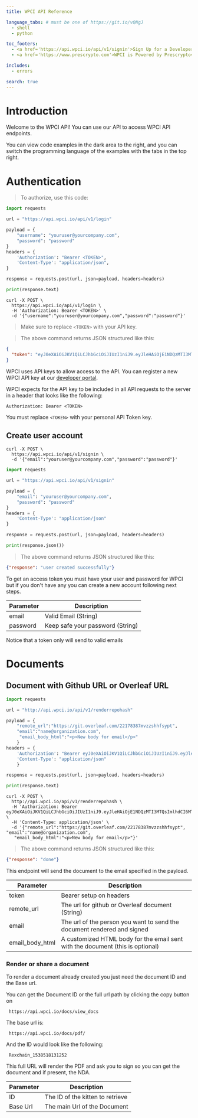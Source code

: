 ```yaml
---
title: WPCI API Reference

language_tabs: # must be one of https://git.io/vQNgJ
  - shell
  - python

toc_footers:
  - <a href='https://api.wpci.io/api/v1/signin'>Sign Up for a Developer Key</a>
  - <a href='https://www.prescrypto.com'>WPCI is Powered by Prescrypto</a>

includes:
  - errors

search: true
---
```


# Introduction

Welcome to the WPCI API! You can use our API to access WPCI API endpoints.

You can view code examples in the dark area to the right, and you can switch the programming language of the examples with the tabs in the top right.


# Authentication

> To authorize, use this code:

```python
import requests

url = "https://api.wpci.io/api/v1/login"

payload = {
    "username": "youruser@yourcompany.com",
    "password": "password"
}
headers = {
    'Authorization': "Bearer <TOKEN>",
    'Content-Type': "application/json",
}

response = requests.post(url, json=payload, headers=headers)

print(response.text)
```

```shell
curl -X POST \
  https://api.wpci.io/api/v1/login \
  -H 'Authorization: Bearer <TOKEN>' \
  -d '{"username":"youruser@yourcompany.com","password":"password"}'
```


> Make sure to replace `<TOKEN>` with your API key.


> The above command returns JSON structured like this:

```json
{
  "token": "eyJ0eXAiOiJKV1QiLCJhbGciOiJIUzI1niJ9.eyJleHAiOjE1NDQzMTI3MTQsImlhdCI6MTU0NDIyMjcxNCwidXNlcm5hbWUiOiJqZXN1cyt0ZXN0QHByZXNjcnlwdG8uY29tIiwicGFzc3dvcmQiOiJhZG1pbjEyMzQifQ.oJGDZuVQbiUrw2j3eGZW_liyV9kWUQKGAlIMszIEwSc"
}
```

WPCI uses API keys to allow access to the API. You can register a new WPCI API key at our [developer portal](https://).

WPCI expects for the API key to be included in all API requests to the server in a header that looks like the following:

`Authorization: Bearer <TOKEN>`

<aside class="notice">
You must replace <code><span><</span>TOKEN></code> with your personal API Token key.
</aside>

## Create user account

```shell
curl -X POST \
  https://api.wpci.io/api/v1/signin \
  -d '{"email":"youruser@yourcompany.com","password":"password"}'
```

```python
import requests

url = "https://api.wpci.io/api/v1/signin"

payload = {
    "email": "youruser@yourcompany.com",
    "password": "password"
}
headers = {
    'Content-Type': "application/json"
}

response = requests.post(url, json=payload, headers=headers)

print(response.json())
```

> The above command returns JSON structured like this:

```json
{"response": "user created successfully"}
```

To get an access token you must have your user and password for WPCI but if you don't have any you can create a new account following next steps.


Parameter | Description
--------- | -----------
email | Valid Email (String)
password | Keep safe your password (String)

<aside class="notice">
Notice that a token only will send to valid emails
</aside>


# Documents

## Document with Github URL or Overleaf URL

```python
import requests

url = "http://api.wpci.io/api/v1/renderrepohash"

payload = {
    "remote_url":"https://git.overleaf.com/22178387mvzzshhfsypt",
    "email":"name@organization.com",
     "email_body_html":"<p>New body for email</p>"
    }
headers = {
    'Authorization': "Bearer eyJ0eXAiOiJKV1QiLCJhbGciOiJIUzI1niJ9.eyJleHAiOjE1NDQzMTI3MTQsImlhdCI6MTU0NDIyMjcxNCwidXNlcm5hbWUiOiJqZXN1cyt0ZXN0QHByZXNjcnlwdG8uY29tIiwicGFzc3dvcmQiOiJhZG1pbjEyMzQifQ.oJGDZuVQbiUrw2j3eGZW_liyV9kWUQKGAlIMszIEwSc",
    'Content-Type': "application/json"
    }

response = requests.post(url, json=payload, headers=headers)

print(response.text)
```

```shell
curl -X POST \
  http://api.wpci.io/api/v1/renderrepohash \
  -H 'Authorization: Bearer eyJ0eXAiOiJKV1QiLCJhbGciOiJIUzI1niJ9.eyJleHAiOjE1NDQzMTI3MTQsImlhdCI6MTU0NDIyMjcxNCwidXNlcm5hbWUiOiJqZXN1cyt0ZXN0QHByZXNjcnlwdG8uY29tIiwicGFzc3dvcmQiOiJhZG1pbjEyMzQifQ.oJGDZuVQbiUrw2j3eGZW_liyV9kWUQKGAlIMszIEwSc' \
  -H 'Content-Type: application/json' \
  -d '{"remote_url":"https://git.overleaf.com/22178387mvzzshhfsypt", 		 "email":"name@organization.com",
   "email_body_html":"<p>New body for email</p>"}'
```


> The above command returns JSON structured like this:

```json
{"response": "done"}
```

This endpoint will send the document to the email specified in the payload.

Parameter | Description
--------- | -----------
token | Bearer <Token> setup on headers
remote_url | The url for github or Overleaf document (String)
email | The url of the person you want to send the document rendered and signed 
email_body_html | A customized HTML body for the email sent with the document (this is optional) 

### Render or share a document

To render a document already created you just need the document ID and the Base url.

You can get the Document ID or the full url path by clicking the copy button on 

` https://api.wpci.io/docs/view_docs`

The base url is:

` https://api.wpci.io/docs/pdf/`

And the ID would look like the following:

` Rexchain_1538518131252`



This full URL will render the PDF and ask you to sign so you can get the document and if present, the NDA.

Parameter | Description
--------- | -----------
ID | The ID of the kitten to retrieve
Base Url | The main Url of the Document 
